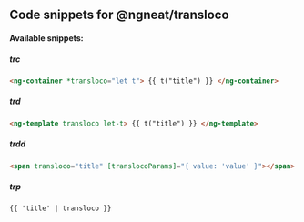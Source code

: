 ## Code snippets for @ngneat/transloco

#### Available snippets:

##### trc

```html
<ng-container *transloco="let t"> {{ t("title") }} </ng-container>
```

##### trd

```html
<ng-template transloco let-t> {{ t("title") }} </ng-template>
```

##### trdd

```html
<span transloco="title" [translocoParams]="{ value: 'value' }"></span>
```

##### trp

```html
{{ 'title' | transloco }}
```
